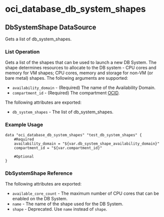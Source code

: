 
# oci_database_db_system_shapes

## DbSystemShape DataSource

Gets a list of db_system_shapes.

### List Operation
Gets a list of the shapes that can be used to launch a new DB System. The shape determines resources to allocate to the DB system - CPU cores and memory for VM shapes; CPU cores, memory and storage for non-VM (or bare metal) shapes.
The following arguments are supported:

* `availability_domain` - (Required) The name of the Availability Domain.
* `compartment_id` - (Required) The compartment [OCID](https://docs.us-phoenix-1.oraclecloud.com/Content/General/Concepts/identifiers.htm).


The following attributes are exported:

* `db_system_shapes` - The list of db_system_shapes.

### Example Usage

```hcl
data "oci_database_db_system_shapes" "test_db_system_shapes" {
	#Required
	availability_domain = "${var.db_system_shape_availability_domain}"
	compartment_id = "${var.compartment_id}"

	#Optional
}
```
### DbSystemShape Reference

The following attributes are exported:

* `available_core_count` - The maximum number of CPU cores that can be enabled on the DB System.
* `name` - The name of the shape used for the DB System.
* `shape` - Deprecated. Use `name` instead of `shape`.
